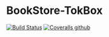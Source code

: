 # BookStore-TokBox
[![Build Status](https://travis-ci.org/shruthihiriyuru/BookStore-TokBox.png)](https://travis-ci.org/shruthihiriyuru/BookStore-TokBox)
[![Coveralls github](https://img.shields.io/codecov/c/github/shruthihiriyuru/BookStore-TokBox.svg)](https://codecov.io/gh/shruthihiriyuru/BookStore-TokBox)
